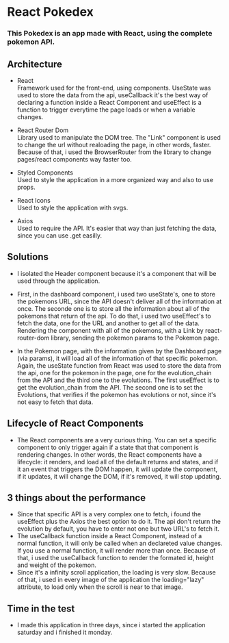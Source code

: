 # React Pokedex 
### This Pokedex is an app made with React, using the complete pokemon API.

## Architecture

- React <br/>
Framework used for the front-end, using components. UseState was used to store the data from the api, useCallback it's the best way of declaring a function inside a React Component and useEffect is a function to trigger everytime the page loads or when a variable changes.

- React Router Dom <br/>
Library used to manipulate the DOM tree. The "Link" component is used to change the url without realoading the page, in other words, faster. Because of that, i used the BrowserRouter from the library to change pages/react components way faster too.

- Styled Components <br/>
Used to style the application in a more organized way and also to use props.

- React Icons <br/>
Used to style the application with svgs.

- Axios <br/>
Used to require the API. It's easier that way than just fetching the data, since you can use .get easilly.


## Solutions
 - I isolated the Header component because it's a component that will be used through the application.

 - First, in the dashboard component, i used two useState's, one to store the pokemons URL, since the API doesn't deliver all of the information at once. The seconde one is to store all the information about all of the pokemons that return of the api. To do that, i used two useEffect's to fetch the data, one for the URL and another to get all of the data. Rendering the component with all of the pokemons, with a Link by react-router-dom library, sending the pokemon params to the Pokemon page.

 - In the Pokemon page, with the information given by the Dashboard page (via params), it will load all of the information of that specific pokemon. Again, the useState function from React was used to store the data from the api, one for the pokemon in the page, one for the evolution_chain from the API and the third one to the evolutions. The first useEffect is to get the evolution_chain from the API. The second one is to set the Evolutions, that verifies if the pokemon has evolutions or not, since it's not easy to fetch that data.

 ## Lifecycle of React Components
- The React components are a very curious thing. You can set a specific component to only trigger again if a state that that component is rendering changes. In other words, the React components have a lifecycle: it renders, and load all of the default returns and states, and if it an event that triggers the DOM happen, it will update the component, if it updates, it will change the DOM, if it's removed, it will stop updating.

## 3 things about the performance
- Since that specific API is a very complex one to fetch, i found the useEffect plus the Axios the best option to do it. The api don't return the evolution by default, you have to enter not one but two URL's to fetch it.
- The useCallback function inside a React Component, instead of a normal function, it will only be called when an declareted value changes. If you use a normal function, it will render more than once. Because of that, i used the useCallback function to render the formated id, height and weight of the pokemon.
- Since it's a infinity scroll application, the loading is very slow. Because of that, i used in every image of the application the loading="lazy" attribute, to load only when the scroll is near to that image.

## Time in the test

- I made this application in three days, since i started the application saturday and i finished it monday.



